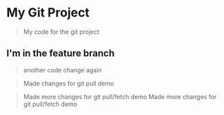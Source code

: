 # My Git Project

> My code for the git project

## I'm in the feature branch

> another code change again

> Made changes for git pull demo

> Made more changes for git pull/fetch demo
> Made more changes for git pull/fetch demo
